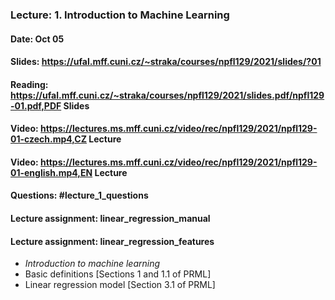 ### Lecture: 1. Introduction to Machine Learning
#### Date: Oct 05
#### Slides: https://ufal.mff.cuni.cz/~straka/courses/npfl129/2021/slides/?01
#### Reading: https://ufal.mff.cuni.cz/~straka/courses/npfl129/2021/slides.pdf/npfl129-01.pdf,PDF Slides
#### Video: https://lectures.ms.mff.cuni.cz/video/rec/npfl129/2021/npfl129-01-czech.mp4,CZ Lecture
#### Video: https://lectures.ms.mff.cuni.cz/video/rec/npfl129/2021/npfl129-01-english.mp4,EN Lecture
#### Questions: #lecture_1_questions
#### Lecture assignment: linear_regression_manual
#### Lecture assignment: linear_regression_features

- _Introduction to machine learning_
- Basic definitions [Sections 1 and 1.1 of PRML]
- Linear regression model [Section 3.1 of PRML]
